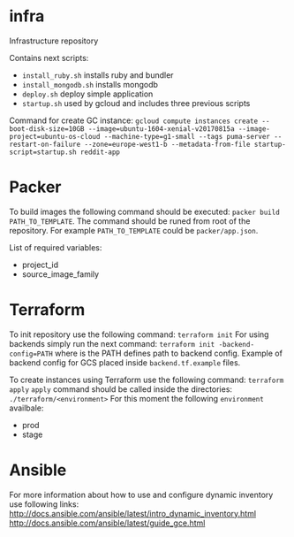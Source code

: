 # infra
Infrastructure repository

Contains next scripts:
 - `install_ruby.sh` installs ruby and bundler
 - `install_mongodb.sh` installs mongodb
 - `deploy.sh` deploy simple application
 - `startup.sh` used by gcloud and includes three previous scripts

Command for create GC instance:
`gcloud compute instances create --boot-disk-size=10GB --image=ubuntu-1604-xenial-v20170815a --image-project=ubuntu-os-cloud --machine-type=g1-small --tags puma-server --restart-on-failure --zone=europe-west1-b --metadata-from-file startup-script=startup.sh reddit-app`

# Packer
To build images the following command should be executed: `packer build PATH_TO_TEMPLATE`. The command should be runed from root of the repository. For example `PATH_TO_TEMPLATE` could be `packer/app.json`.
 
List of required variables:
 - project_id
 - source_image_family

# Terraform
To init repository use the following command: `terraform init`
For using backends simply run the next command: `terraform init -backend-config=PATH` where is the PATH defines path to backend config. Example of backend config for GCS placed inside `backend.tf.example` files.

To create instances using Terraform use the following command: `terraform apply`
`apply` command should be called inside the directories: `./terraform/<environment>`
For this moment the following `environment` availbale:
 - prod
 - stage

# Ansible
For more information about how to use and configure dynamic inventory use following links:
http://docs.ansible.com/ansible/latest/intro_dynamic_inventory.html
http://docs.ansible.com/ansible/latest/guide_gce.html
